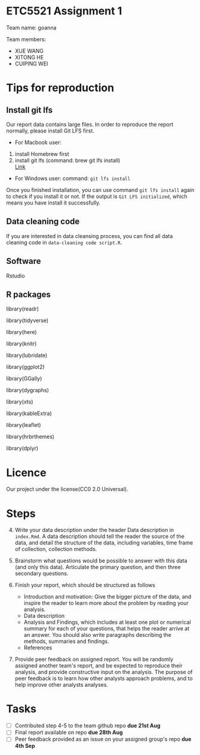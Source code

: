 # ETC5521 Assignment 1 

Team name: goanna

Team members:

* XUE WANG
* XITONG HE
* CUIPING WEI

# Tips for reproduction

## Install git lfs
Our report data contains large files. In order to reproduce the report normally, please install Git LFS first.

* For Macbook user:  
1. install Homebrew first  
2. install git lfs (command: brew git lfs install)  
[Link](http://macappstore.org/git-lfs/)  
  
* For Windows user:
command: `git lfs install`
  
Once you finished installation, you can use command `git lfs install` again to check if you install it or not. If the output is `Git LFS initialized`, which means you have install it successfully.  

## Data cleaning code
If you are interested in data cleansing process, you can find all data cleaning code in `data-cleaning code script.R`.

## Software

Rstudio

## R packages

library(readr)

library(tidyverse)

library(here)

library(knitr)

library(lubridate)

library(ggplot2)

library(GGally)

library(dygraphs)

library(xts)

library(kableExtra)

library(leaflet)

library(hrbrthemes)

library(dplyr)

# Licence

Our project under the license(CC0 2.0 Universal).




# Steps

4. Write your data description under the header Data description in `index.Rmd`. A data description should tell the reader the source of the data, and detail the structure of the data, including variables, time frame of collection, collection methods. 

5. Brainstorm what questions would be possible to answer with this data (and only this data). Articulate the primary question, and then three secondary questions. 

6. Finish your report, which should be structured as follows
    - Introduction and motivation: Give the bigger picture of the data, and inspire the reader to learn more about the problem by reading your analysis. 
    - Data description
    - Analysis and Findings, which includes at least one plot or numerical summary for each of your questions, that helps the reader arrive at an answer. You should also write paragraphs describing the methods, summaries and findings. 
    - References

7.  Provide peer feedback on assigned report. You will be randomly assigned another team's report, and be expected to reproduce their analysis, and provide constructive input on the analysis. The purpose of peer feedback is to learn how other analysts approach problems, and to help improve other analysts analyses. 



# Tasks


- [ ] Contributed step 4-5 to the team github repo **due 21st Aug**
- [ ] Final report available on repo **due 28th Aug**
- [ ] Peer feedback provided as an issue on your assigned group's repo **due 4th Sep**
